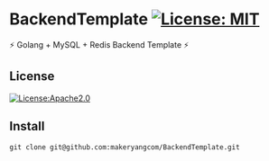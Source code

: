 # BackendTemplate [![License: MIT](https://img.shields.io/badge/License-MIT-yellow.svg)](https://opensource.org/licenses/MIT)

⚡ Golang + MySQL + Redis Backend Template ⚡

## License

[![License:Apache2.0](https://img.shields.io/badge/License-Apache2.0-yellow.svg)](https://opensource.org/licenses/Apache2.0)

## Install

```shell
git clone git@github.com:makeryangcom/BackendTemplate.git
```